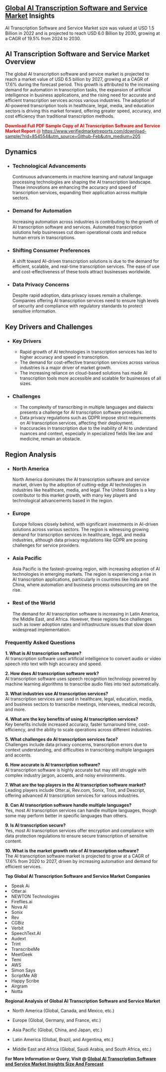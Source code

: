 <h2><a href="https://www.verifiedmarketreports.com/download-sample/?rid=854554&amp;utm_source=Github&amp;utm_medium=205" target="_blank">Global AI Transcription Software and Service Market</a> Insights</h2><p>AI Transcription Software and Service Market size was valued at USD 1.5 Billion in 2022 and is projected to reach USD 6.0 Billion by 2030, growing at a CAGR of 19.5% from 2024 to 2030.</p><p> <h2>AI Transcription Software and Service Market Overview</h2> <p>The global AI transcription software and service market is projected to reach a market value of USD 6.5 billion by 2027, growing at a CAGR of 17.6% during the forecast period. This growth is attributed to the increasing demand for automation in transcription tasks, the expansion of artificial intelligence in business applications, and the rising need for accurate and efficient transcription services across various industries. The adoption of AI-powered transcription tools in healthcare, legal, media, and education sectors is driving this market forward, offering greater speed, accuracy, and cost efficiency than traditional transcription methods.</p> <p><p><span class=""><span style="color: #ff0000;"><strong>Download Full PDF Sample Copy of AI Transcription Software and Service Market Report</strong> @ </span><a href="https://www.verifiedmarketreports.com/download-sample/?rid=854554&amp;utm_source=Github-Feb&amp;utm_medium=205" target="_blank">https://www.verifiedmarketreports.com/download-sample/?rid=854554&amp;utm_source=Github-Feb&amp;utm_medium=205</a></span></p></p> <h2>Dynamics</h2> <ul> <li><h3>Technological Advancements</h3> Continuous advancements in machine learning and natural language processing technologies are shaping the AI transcription landscape. These innovations are enhancing the accuracy and speed of transcription services, expanding their application across multiple sectors.</li> <li><h3>Demand for Automation</h3> Increasing automation across industries is contributing to the growth of AI transcription software and services. Automated transcription solutions help businesses cut down operational costs and reduce human errors in transcriptions.</li> <li><h3>Shifting Consumer Preferences</h3> A shift toward AI-driven transcription solutions is due to the demand for efficient, scalable, and real-time transcription services. The ease of use and cost-effectiveness of these tools attract businesses worldwide.</li> <li><h3>Data Privacy Concerns</h3> Despite rapid adoption, data privacy issues remain a challenge. Companies offering AI transcription services need to ensure high levels of security and compliance with regulatory standards to protect sensitive information.</li> </ul> <h2>Key Drivers and Challenges</h2> <ul> <li><h3>Key Drivers</h3> <ul> <li>Rapid growth of AI technologies in transcription services has led to higher accuracy and speed in transcription.</li> <li>The demand for cost-effective transcription services across various industries is a major driver of market growth.</li> <li>The increasing reliance on cloud-based solutions has made AI transcription tools more accessible and scalable for businesses of all sizes.</li> </ul> </li> <li><h3>Challenges</h3> <ul> <li>The complexity of transcribing in multiple languages and dialects presents a challenge for AI transcription software providers.</li> <li>Data privacy regulations such as GDPR impose strict requirements on AI transcription services, affecting their deployment.</li> <li>Inaccuracies in transcription due to the inability of AI to understand nuances and context, especially in specialized fields like law and medicine, remain an obstacle.</li> </ul> </li> </ul> <h2>Region Analysis</h2> <ul> <li><h3>North America</h3> North America dominates the AI transcription software and service market, driven by the adoption of cutting-edge AI technologies in industries like healthcare, media, and legal. The United States is a key contributor to this market growth, with many key players and technological advancements based in the region.</li> <li><h3>Europe</h3> Europe follows closely behind, with significant investments in AI-driven solutions across various sectors. The region is witnessing growing demand for transcription services in healthcare, legal, and media industries, although data privacy regulations like GDPR are posing challenges for service providers.</li> <li><h3>Asia Pacific</h3> Asia Pacific is the fastest-growing region, with increasing adoption of AI technologies in emerging markets. The region is experiencing a rise in AI transcription applications, particularly in countries like India and China, where automation and business process outsourcing are on the rise.</li> <li><h3>Rest of the World</h3> The demand for AI transcription software is increasing in Latin America, the Middle East, and Africa. However, these regions face challenges such as lower adoption rates and infrastructure issues that slow down widespread implementation.</li> </ul> <h3>Frequently Asked Questions</h3> <p><strong>1. What is AI transcription software?</strong><br>AI transcription software uses artificial intelligence to convert audio or video speech into text with high accuracy and speed.</p> <p><strong>2. How does AI transcription software work?</strong><br>AI transcription software uses speech recognition technology powered by machine learning algorithms to transcribe audio files into text automatically.</p> <p><strong>3. What industries use AI transcription services?</strong><br>AI transcription services are used in healthcare, legal, education, media, and business sectors to transcribe meetings, interviews, medical records, and more.</p> <p><strong>4. What are the key benefits of using AI transcription services?</strong><br>Key benefits include increased accuracy, faster turnaround time, cost-efficiency, and the ability to scale operations across different industries.</p> <p><strong>5. What challenges do AI transcription services face?</strong><br>Challenges include data privacy concerns, transcription errors due to context understanding, and difficulties in transcribing multiple languages and accents.</p> <p><strong>6. How accurate is AI transcription software?</strong><br>AI transcription software is highly accurate but may still struggle with complex industry jargon, accents, and noisy environments.</p> <p><strong>7. What are the top players in the AI transcription software market?</strong><br>Leading players include Otter.ai, Rev.com, Sonix, Trint, and Descript, offering advanced AI transcription services for various industries.</p> <p><strong>8. Can AI transcription software handle multiple languages?</strong><br>Yes, most AI transcription services can handle multiple languages, though some may perform better in specific languages than others.</p> <p><strong>9. Is AI transcription secure?</strong><br>Yes, most AI transcription services offer encryption and compliance with data protection regulations to ensure secure transcription of sensitive content.</p> <p><strong>10. What is the market growth rate of AI transcription software?</strong><br>The AI transcription software market is projected to grow at a CAGR of 17.6% from 2020 to 2027, driven by increasing automation and demand for efficient services.</p> </p><p><strong>Top Global AI Transcription Software and Service Market Companies</strong></p><div data-test-id=""><p><li>Speak Ai</li><li> Otter.ai</li><li> NEWTON Technologies</li><li> Fireflies.ai</li><li> Nova AI</li><li> Sonix</li><li> Rev</li><li> CGBiz</li><li> Verbit</li><li> SpeechText.AI</li><li> Audext</li><li> Trint</li><li> TranscribeMe</li><li> MeetGeek</li><li> Temi</li><li> AWS</li><li> Simon Says</li><li> ScriptMe AB</li><li> Happy Scribe</li><li> Airgram</li><li> Notta</li></p><div><strong>Regional Analysis of&nbsp;Global AI Transcription Software and Service Market</strong></div><ul><li dir="ltr"><p dir="ltr">North America&nbsp;(Global, Canada, and Mexico, etc.)</p></li><li dir="ltr"><p dir="ltr">Europe (Global, Germany, and France, etc.)</p></li><li dir="ltr"><p dir="ltr">Asia Pacific&nbsp;(Global, China, and Japan, etc.)</p></li><li dir="ltr"><p dir="ltr">Latin America&nbsp;(Global, Brazil, and Argentina, etc.)</p></li><li dir="ltr">Middle East and Africa&nbsp;(Global, Saudi Arabia, and South Africa, etc.)</li></ul><p><strong>For More Information or Query, Visit @&nbsp;</strong><strong><a href="https://www.verifiedmarketreports.com/product/ai-transcription-software-and-service-market/?utm_source=Github&amp;utm_medium=205" target="_blank">Global AI Transcription Software and Service Market Insights Size And Forecast</a></strong></p></div>
